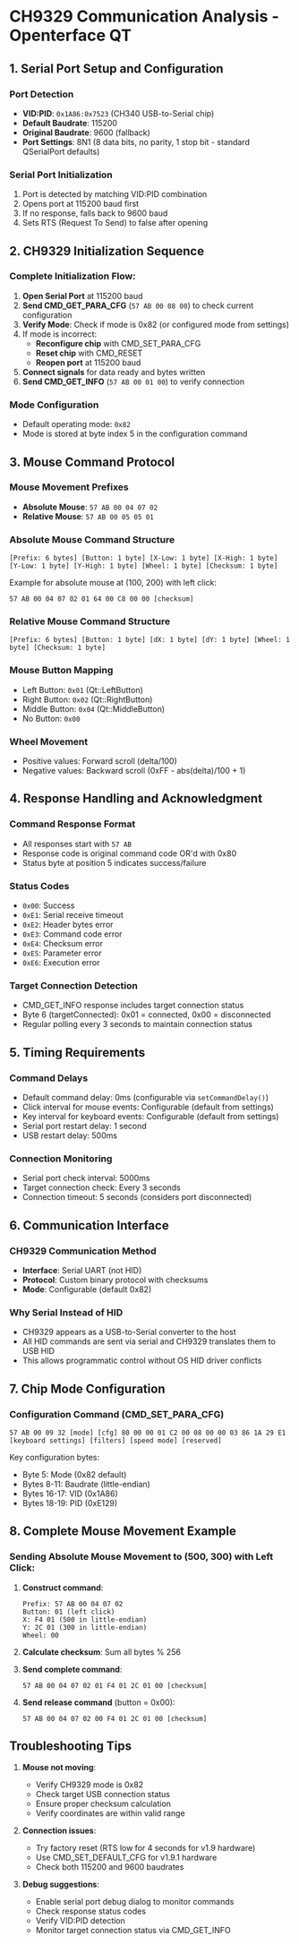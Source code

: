 # CH9329 Communication Analysis - Openterface QT

## 1. Serial Port Setup and Configuration

### Port Detection
- **VID:PID**: `0x1A86:0x7523` (CH340 USB-to-Serial chip)
- **Default Baudrate**: 115200
- **Original Baudrate**: 9600 (fallback)
- **Port Settings**: 8N1 (8 data bits, no parity, 1 stop bit - standard QSerialPort defaults)

### Serial Port Initialization
1. Port is detected by matching VID:PID combination
2. Opens port at 115200 baud first
3. If no response, falls back to 9600 baud
4. Sets RTS (Request To Send) to false after opening

## 2. CH9329 Initialization Sequence

### Complete Initialization Flow:
1. **Open Serial Port** at 115200 baud
2. **Send CMD_GET_PARA_CFG** (`57 AB 00 08 00`) to check current configuration
3. **Verify Mode**: Check if mode is 0x82 (or configured mode from settings)
4. If mode is incorrect:
   - **Reconfigure chip** with CMD_SET_PARA_CFG
   - **Reset chip** with CMD_RESET
   - **Reopen port** at 115200 baud
5. **Connect signals** for data ready and bytes written
6. **Send CMD_GET_INFO** (`57 AB 00 01 00`) to verify connection

### Mode Configuration
- Default operating mode: `0x82`
- Mode is stored at byte index 5 in the configuration command

## 3. Mouse Command Protocol

### Mouse Movement Prefixes
- **Absolute Mouse**: `57 AB 00 04 07 02`
- **Relative Mouse**: `57 AB 00 05 05 01`

### Absolute Mouse Command Structure
```
[Prefix: 6 bytes] [Button: 1 byte] [X-Low: 1 byte] [X-High: 1 byte] [Y-Low: 1 byte] [Y-High: 1 byte] [Wheel: 1 byte] [Checksum: 1 byte]
```

Example for absolute mouse at (100, 200) with left click:
```
57 AB 00 04 07 02 01 64 00 C8 00 00 [checksum]
```

### Relative Mouse Command Structure
```
[Prefix: 6 bytes] [Button: 1 byte] [dX: 1 byte] [dY: 1 byte] [Wheel: 1 byte] [Checksum: 1 byte]
```

### Mouse Button Mapping
- Left Button: `0x01` (Qt::LeftButton)
- Right Button: `0x02` (Qt::RightButton)
- Middle Button: `0x04` (Qt::MiddleButton)
- No Button: `0x00`

### Wheel Movement
- Positive values: Forward scroll (delta/100)
- Negative values: Backward scroll (0xFF - abs(delta)/100 + 1)

## 4. Response Handling and Acknowledgment

### Command Response Format
- All responses start with `57 AB`
- Response code is original command code OR'd with 0x80
- Status byte at position 5 indicates success/failure

### Status Codes
- `0x00`: Success
- `0xE1`: Serial receive timeout
- `0xE2`: Header bytes error
- `0xE3`: Command code error
- `0xE4`: Checksum error
- `0xE5`: Parameter error
- `0xE6`: Execution error

### Target Connection Detection
- CMD_GET_INFO response includes target connection status
- Byte 6 (targetConnected): 0x01 = connected, 0x00 = disconnected
- Regular polling every 3 seconds to maintain connection status

## 5. Timing Requirements

### Command Delays
- Default command delay: 0ms (configurable via `setCommandDelay()`)
- Click interval for mouse events: Configurable (default from settings)
- Key interval for keyboard events: Configurable (default from settings)
- Serial port restart delay: 1 second
- USB restart delay: 500ms

### Connection Monitoring
- Serial port check interval: 5000ms
- Target connection check: Every 3 seconds
- Connection timeout: 5 seconds (considers port disconnected)

## 6. Communication Interface

### CH9329 Communication Method
- **Interface**: Serial UART (not HID)
- **Protocol**: Custom binary protocol with checksums
- **Mode**: Configurable (default 0x82)

### Why Serial Instead of HID
- CH9329 appears as a USB-to-Serial converter to the host
- All HID commands are sent via serial and CH9329 translates them to USB HID
- This allows programmatic control without OS HID driver conflicts

## 7. Chip Mode Configuration

### Configuration Command (CMD_SET_PARA_CFG)
```
57 AB 00 09 32 [mode] [cfg] 80 00 00 01 C2 00 08 00 00 03 86 1A 29 E1 [keyboard settings] [filters] [speed mode] [reserved]
```

Key configuration bytes:
- Byte 5: Mode (0x82 default)
- Bytes 8-11: Baudrate (little-endian)
- Bytes 16-17: VID (0x1A86)
- Bytes 18-19: PID (0xE129)

## 8. Complete Mouse Movement Example

### Sending Absolute Mouse Movement to (500, 300) with Left Click:

1. **Construct command**:
   ```
   Prefix: 57 AB 00 04 07 02
   Button: 01 (left click)
   X: F4 01 (500 in little-endian)
   Y: 2C 01 (300 in little-endian)
   Wheel: 00
   ```

2. **Calculate checksum**: Sum all bytes % 256

3. **Send complete command**:
   ```
   57 AB 00 04 07 02 01 F4 01 2C 01 00 [checksum]
   ```

4. **Send release command** (button = 0x00):
   ```
   57 AB 00 04 07 02 00 F4 01 2C 01 00 [checksum]
   ```

## Troubleshooting Tips

1. **Mouse not moving**:
   - Verify CH9329 mode is 0x82
   - Check target USB connection status
   - Ensure proper checksum calculation
   - Verify coordinates are within valid range

2. **Connection issues**:
   - Try factory reset (RTS low for 4 seconds for v1.9 hardware)
   - Use CMD_SET_DEFAULT_CFG for v1.9.1 hardware
   - Check both 115200 and 9600 baudrates

3. **Debug suggestions**:
   - Enable serial port debug dialog to monitor commands
   - Check response status codes
   - Verify VID:PID detection
   - Monitor target connection status via CMD_GET_INFO